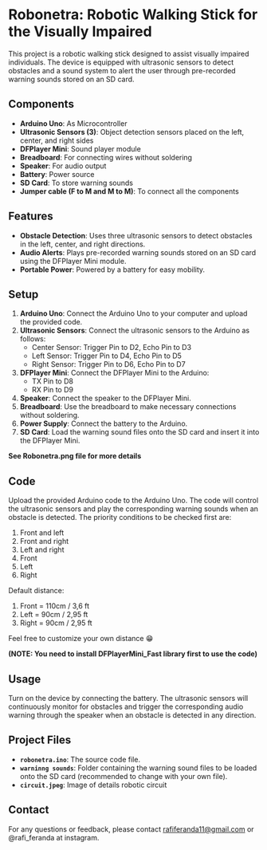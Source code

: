 # Robonetra: Robotic Walking Stick for the Visually Impaired

This project is a robotic walking stick designed to assist visually impaired individuals. The device is equipped with ultrasonic sensors to detect obstacles and a sound system to alert the user through pre-recorded warning sounds stored on an SD card.

## Components

- **Arduino Uno**: As Microcontroller
- **Ultrasonic Sensors (3)**: Object detection sensors placed on the left, center, and right sides
- **DFPlayer Mini**: Sound player module
- **Breadboard**: For connecting wires without soldering
- **Speaker**: For audio output
- **Battery**: Power source
- **SD Card**: To store warning sounds
- **Jumper cable (F to M and M to M)**: To connect all the components

## Features

- **Obstacle Detection**: Uses three ultrasonic sensors to detect obstacles in the left, center, and right directions.
- **Audio Alerts**: Plays pre-recorded warning sounds stored on an SD card using the DFPlayer Mini module.
- **Portable Power**: Powered by a battery for easy mobility.

## Setup

1. **Arduino Uno**: Connect the Arduino Uno to your computer and upload the provided code.
2. **Ultrasonic Sensors**: Connect the ultrasonic sensors to the Arduino as follows:
   - Center Sensor: Trigger Pin to D2, Echo Pin to D3
   - Left Sensor: Trigger Pin to D4, Echo Pin to D5
   - Right Sensor: Trigger Pin to D6, Echo Pin to D7
3. **DFPlayer Mini**: Connect the DFPlayer Mini to the Arduino:
   - TX Pin to D8
   - RX Pin to D9
4. **Speaker**: Connect the speaker to the DFPlayer Mini.
5. **Breadboard**: Use the breadboard to make necessary connections without soldering.
6. **Power Supply**: Connect the battery to the Arduino.
7. **SD Card**: Load the warning sound files onto the SD card and insert it into the DFPlayer Mini.

**See Robonetra.png file for more details**

## Code

Upload the provided Arduino code to the Arduino Uno. The code will control the ultrasonic sensors and play the corresponding warning sounds when an obstacle is detected. The priority conditions to be checked first are:

1. Front and left
2. Front and right
3. Left and right
4. Front
5. Left
6. Right

Default distance:

1. Front = 110cm / 3,6 ft
2. Left = 90cm / 2,95 ft
3. Right = 90cm / 2,95 ft

Feel free to customize your own distance 😁

**(NOTE: You need to install DFPlayerMini_Fast library first to use the code)**

## Usage

Turn on the device by connecting the battery. The ultrasonic sensors will continuously monitor for obstacles and trigger the corresponding audio warning through the speaker when an obstacle is detected in any direction.

## Project Files

- **`robonetra.ino`**: The source code file.
- **`warninng sounds`**: Folder containing the warning sound files to be loaded onto the SD card (recommended to change with your own file).
- **`circuit.jpeg`**: Image of details robotic circuit

## Contact

For any questions or feedback, please contact rafiferanda11@gmail.com or @rafi_feranda at instagram.
